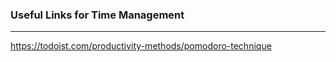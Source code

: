 ### Useful Links for Time Management
---

https://todoist.com/productivity-methods/pomodoro-technique